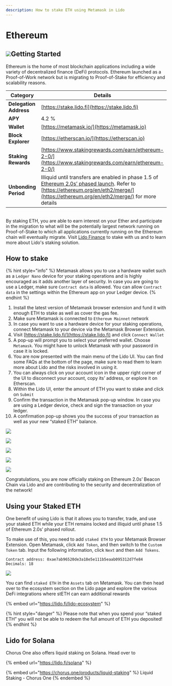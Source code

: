 ```yaml
---
description: How to stake ETH using Metamask in Lido
---
```


# Ethereum

## ![](../.gitbook/assets/ethereum-3.png)Getting Started

Ethereum is the home of most blockchain applications including a wide variety of decentralized finance (DeFi) protocols. Ethereum launched as a Proof-of-Work network but is migrating to Proof-of-Stake for efficiency and scalability reasons.

| Category               | Details                                                                                                                                                                                                                                                     |
| ---------------------- | ----------------------------------------------------------------------------------------------------------------------------------------------------------------------------------------------------------------------------------------------------------- |
| **Delegation Address** | [https://stake.lido.fi](https://stake.lido.fi)                                                                                                                                                                                                              |
| **APY**                | 4.2 %                                                                                                                                                                                                                                                       |
| **Wallet**             | [https://metamask.io/](https://metamask.io)                                                                                                                                                                                                                 |
| **Block Explorer**     | [https://etherscan.io/](https://etherscan.io)                                                                                                                                                                                                               |
| **Staking Rewards**    | [https://www.stakingrewards.com/earn/ethereum-2-0/](https://www.stakingrewards.com/earn/ethereum-2-0/)                                                                                                                                                      |
| **Unbonding Period**   | Illiquid until transfers are enabled in phase 1.5 of [Ethereum 2.0s’ phased launch](https://stakingfac.medium.com/intro-to-ethereum-2-0-b350fbec13ec). Refer to [https://ethereum.org/en/eth2/merge/](https://ethereum.org/en/eth2/merge/) for more details |

\
By staking ETH, you are able to earn interest on your Ether and participate in the migration to what will be the potentially largest network running on Proof-of-Stake to which all applications currently running on the Ethereum chain will eventually migrate. Visit [Lido Finance](https://lido.fi) to stake with us and to learn more about Lido's staking solution.

## How to stake

{% hint style="info" %}
Metamask allows you to use a hardware wallet such as a `Ledger Nano` device for your staking operations and is highly encouraged as it adds another layer of security. In case you are going to use a Ledger, make sure `Contract data` is allowed. You can allow `Contract data` in the settings within the Ethereum app on your Ledger device.
{% endhint %}

1. Install the latest version of Metamask browser extension and fund it with enough ETH to stake as well as cover the gas fee.
2. Make sure Metamask is connected to `Ethereum Mainnet` network
3. In case you want to use a hardware device for your staking operations, connect Metamask to your device via the Metamask Browser Extension.
4. Visit [https://stake.lido.fi/](https://stake.lido.fi) and click `Connect Wallet`
5. A pop-up will prompt you to select your preferred wallet. Choose `Metamask`. You might have to unlock Metamask with your password in case it is locked.
6. You are now presented with the main menu of the Lido UI. You can find some FAQs at the bottom of the page, make sure to read them to learn more about Lido and the risks involved in using it.
7. You can always click on your account icon in the upper right corner of the UI to disconnect your account, copy its’ address, or explore it on Etherscan.
8. Within the Lido UI, enter the amount of ETH you want to stake and click on `Submit`&#x20;
9. Confirm the transaction in the Metamask pop-up window. In case you are using a Ledger device, check and sign the transaction on your ledger.
10. A confirmation pop-up shows you the success of your transaction as well as your new “staked ETH” balance.

![](<../.gitbook/assets/image (34).png>)

![](<../.gitbook/assets/image (35).png>)

&#x20;

![](<../.gitbook/assets/image (38).png>)

![](<../.gitbook/assets/image (37).png>)

![](<../.gitbook/assets/image (39).png>)

Congratulations, you are now officially staking on Ethereum 2.0s’ Beacon Chain via Lido and are contributing to the security and decentralization of the network!

## Using your Staked ETH

One benefit of using Lido is that it allows you to transfer, trade, and use your staked ETH while your ETH remains locked and illiquid until phase 1.5 of Ethereum 2.0s’ phased rollout.

To make use of this, you need to add `staked ETH` to your Metamask Browser Extension. Open Metamask, click `Add Token`, and then switch to the `Custom Token` tab. Input the following information, click `Next` and then `Add Tokens`.

```
Contract address: 0xae7ab96520de3a18e5e111b5eaab095312d7fe84
Decimals: 18
```

![](<../.gitbook/assets/image (41).png>)

You can find `staked ETH` in the `Assets` tab on Metamask. You can then head over to the ecosystem section on the Lido page and explore the various DeFi integrations where stETH can earn additional rewards

{% embed url="https://lido.fi/lido-ecosystem" %}

{% hint style="danger" %}
&#x20;Please note that when you spend your “staked ETH” you will not be able to redeem the full amount of ETH you deposited!
{% endhint %}

## Lido for Solana

Chorus One also offers liquid staking on Solana. Head over to&#x20;

{% embed url="https://lido.fi/solana" %}

{% embed url="https://chorus.one/products/liquid-staking" %}
Liquid Staking - Chorus One
{% endembed %}

